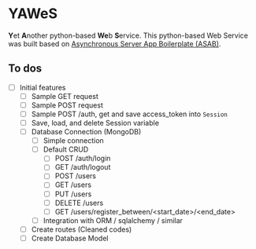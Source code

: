 # YAWeS
**Y**et **A**nother python-based **We**b **S**ervice. 
This python-based Web Service was built based on [Asynchronous Server App Boilerplate (ASAB)](https://github.com/TeskaLabs/asab/commit/850dcc6d67d4670d8d759315246f454a202b824d).

## To dos
- [ ] Initial features
    - [ ] Sample GET request
    - [ ] Sample POST request
    - [ ] Sample POST /auth, get and save access_token into `Session`
    - [ ] Save, load, and delete Session variable
    - [ ] Database Connection (MongoDB)
        - [ ] Simple connection
        - [ ] Default CRUD
            - [ ] POST /auth/login
            - [ ] GET /auth/logout
            - [ ] POST /users
            - [ ] GET /users
            - [ ] PUT /users
            - [ ] DELETE /users
            - [ ] GET /users/register_between/<start_date>/<end_date>
        - [ ] Integration with ORM / sqlalchemy / similar
    - [ ] Create routes (Cleaned codes)
    - [ ] Create Database Model
